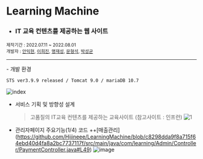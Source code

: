 # Learning Machine

- <h3> IT 교육 컨텐츠를 제공하는 웹 사이트</h3>
<small>제작기간 : 2022.07.11 ~ 2022.08.01</small> <br>
<small>개발자 : <a href = "https://github.com/IkhyeonAhn">안익현</a>, <a href="https://github.com/Hijineee">이희진</a>,  <a href = "https://github.com/skek3039">명재성</a>, <a href="https://github.com/Moonmaji">문형석</a>, <a href="https://github.com/ParkGuTy">박성균</a></small>
<hr>
- 개발 환경

    STS ver3.9.9 released / Tomcat 9.0 / mariaDB 10.7





![index](https://user-images.githubusercontent.com/101648395/182089931-e03b4948-a361-4a54-9f7f-2a7b2f639360.png)

- 서비스 기획 및 방향성 설계
    > 고품질의 IT교육 컨텐츠를 제공하는 교육사이트 (참고사이트 : 인프런)
![1](https://user-images.githubusercontent.com/101648395/186351569-35c71eda-e1ae-4b5f-85d9-0647551676db.png)

- 관리자페이지 주요기능(1/4)
코드
++[매출관리] (https://github.com/Hijineee/LearningMachine/blob/c8298dda9f8a715f64ebd40d4fa8a2bc7737117f/src/main/java/com/learning/Admin/Controller/PaymentController.java#L49)
![image](https://user-images.githubusercontent.com/101648395/186355352-7dea7dd4-3a9e-4a37-9df2-8879187a94d4.png)

